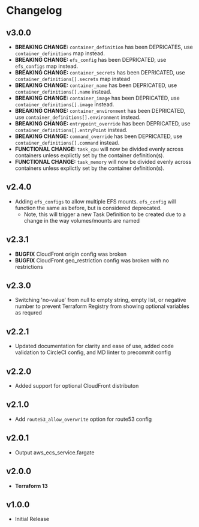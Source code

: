 # Changelog

## v3.0.0

* **BREAKING CHANGE:** `container_definition` has been DEPRICATES, use `container_definitions` map instead.
* **BREAKING CHANGE:** `efs_config` has been DEPRICATED, use `efs_configs` map instead.
* **BREAKING CHANGE:** `container_secrets` has been DEPRICATED, use `container_definitions[].secrets` map instead
* **BREAKING CHANGE:** `container_name` has been DEPRICATED, use `container_definitions[].name` instead.
* **BREAKING CHANGE:** `container_image` has been DEPRICATED, use `container_definitions[].image` instead.
* **BREAKING CHANGE:** `container_environment` has been DEPRICATED, use `container_definitions[].environment` instead.
* **BREAKING CHANGE:** `entrypoint_override` has been DEPRICATED, use `container_definitions[].entryPoint` instead.
* **BREAKING CHANGE:** `command_override` has been DEPRICATED, use `container_definitions[].command` instead.
* **FUNCTIONAL CHANGE:** `task_cpu` will now be divided evenly across containers unless explictly set by the container definition(s).
* **FUNCTIONAL CHANGE:** `task_memory` will now be divided evenly across containers unless explictly set by the container definition(s).

## v2.4.0

* Adding `efs_configs` to allow multiple EFS mounts.  `efs_config` will function the same as before, but is considered deprecated.
  * Note, this will trigger a new Task Definition to be created due to a change in the way volumes/mounts are named

## v2.3.1

* **BUGFIX** CloudFront origin config was broken
* **BUGFIX** CloudFront geo_restriction config was broken with no restrictions

## v2.3.0

* Switching 'no-value' from null to empty string, empty list, or negative number to prevent Terraform Registry from showing optional variables as requred

## v2.2.1

* Updated documentation for clarity and ease of use, added code validation to CircleCI config, and MD linter to precommit config

## v2.2.0

* Added support for optional CloudFront distributon

## v2.1.0

* Add `route53_allow_overwrite` option for route53 config

## v2.0.1

* Output aws_ecs_service.fargate

## v2.0.0

* **Terraform 13**

## v1.0.0

* Initial Release
